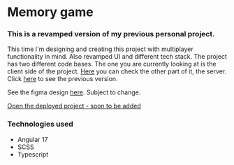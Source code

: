 # Memory game

### This is a revamped version of my previous personal project.

This time I'm designing and creating this project with multiplayer functionality in mind. Also revamped UI and different tech stack.
The project has two different code bases. The one you are currently looking at is the client side of the project. [Here](https://github.com/kowalowy1234/memory-game-server-2) you can check the other part of it, the server.
Click [here](https://memory-game-181ba.web.app/) to see the previous version.

See the figma design [here](https://www.figma.com/file/Cee8ottwI7oLf9ouuQEyRL/Memory-game?type=design&mode=design&t=8ilPpR1YzsxJEd9X-1). Subject to change.

[Open the deployed project - soon to be added]()

### Technologies used

- Angular 17
- SCSS
- Typescript
